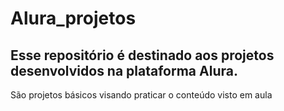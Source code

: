 # Alura_projetos

## Esse repositório é destinado aos projetos desenvolvidos na plataforma Alura. <br>

<p>São projetos básicos visando praticar o conteúdo visto em aula</p>
